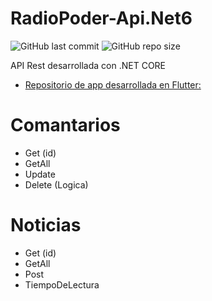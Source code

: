 # RadioPoder-Api.Net6
![GitHub last commit](https://img.shields.io/github/last-commit/PabloPoder/RadioPoder-Flutter?logo=github)
![GitHub repo size](https://img.shields.io/github/repo-size/PabloPoder/RadioPoder-Flutter?logo=github)

API Rest desarrollada con .NET CORE 

- <a href="https://github.com/PabloPoder/RadioPoder-Flutter">Repositorio de app desarrollada en Flutter: </a>


# Comantarios
- Get (id)
- GetAll
- Update
- Delete (Logica)

# Noticias
- Get (id)
- GetAll
- Post
- TiempoDeLectura

#
